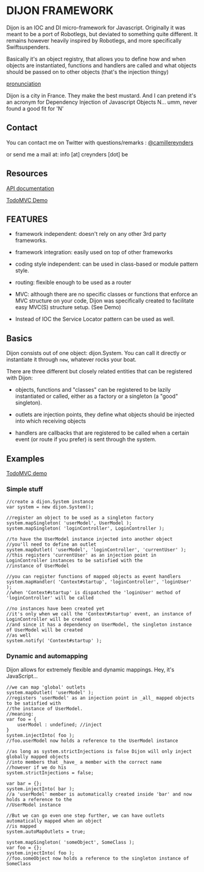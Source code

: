 # DIJON FRAMEWORK

Dijon is an IOC and DI micro-framework for Javascript. Originally it was meant to be a port of Robotlegs,
but deviated to something quite different. It remains however heavily inspired by Robotlegs, and more specifically
Swiftsuspenders.

Basically it's an object registry, that allows you to define how and when objects are instantiated, functions and handlers
are called and what objects should be passed on to other objects (that's the injection thingy) 

[pronunciation](http://www.audioenglish.net/dictionary/dijon.htm)

Dijon is a city in France. They make the best mustard. And I can pretend it's an acronym for
Dependency Injection of Javascript Objects N... umm, never found a good fit for 'N'

## Contact

You can contact me on Twitter with questions/remarks : [@camillereynders](http://twitter.com/camillereynders)

or send me a mail at:
info [at] creynders [dot] be

## Resources

[API documentation](http://creynders.github.com/dijon-framework/docs)

[TodoMVC Demo](https://github.com/creynders/todomvc/tree/master/architecture-examples/dijon)

## FEATURES

* framework independent: doesn't rely on any other 3rd party frameworks.

* framework integration: easily used on top of other frameworks

* coding style independent: can be used in class-based or module pattern style.

* routing: flexible enough to be used as a router

* MVC: although there are no specific classes or functions that enforce an MVC structure on your code, 
Dijon was specifically created to facilitate easy MVC(S) structure setup.
(See Demo)

* Instead of IOC the Service Locator pattern can be used as well.

## Basics

Dijon consists out of one object: dijon.System. You can call it directly or instantiate it through <code>new</code>,
whatever rocks your boat.

There are three different but closely related entities that can be registered with Dijon:

* objects, functions and "classes" can be registered to be lazily instantiated or called, either as a factory
or a singleton (a "good" singleton).

* outlets are injection points, they define what objects should be injected into which receiving objects

* handlers are callbacks that are registered to be called when a certain event (or route if you prefer) is 
sent through the system.

## Examples

[TodoMVC demo](https://github.com/creynders/todomvc/tree/master/architecture-examples/dijon)

### Simple stuff

	//create a dijon.System instance
	var system = new dijon.System();
	
	//register an object to be used as a singleton factory
	system.mapSingleton( 'userModel', UserModel );
	system.mapSingleton( 'loginController', LoginController );
	
	//to have the UserModel instance injected into another object
	//you'll need to define an outlet
	system.mapOutlet( 'userModel', 'loginController', 'currentUser' );
	//this registers 'currentUser' as an injection point in LoginController instances to be satisfied with the 
	//instance of UserModel
	
	//you can register functions of mapped objects as event handlers
	system.mapHandler( 'Context#startup', 'loginController', 'loginUser' );
	//when 'Context#startup' is dispatched the 'loginUser' method of 'loginController' will be called
	
	//no instances have been created yet
	//it's only when we call the 'Context#startup' event, an instance of LoginController will be created
	//and since it has a dependency on UserModel, the singleton instance of UserModel will be created
	//as well
	system.notify( 'Context#startup' );

### Dynamic and automapping

Dijon allows for extremely flexible and dynamic mappings. Hey, it's JavaScript... 

	//we can map 'global' outlets
	system.mapOutlet( 'userModel' );
	//registers 'userModel' as an injection point in _all_ mapped objects to be satisfied with
	//the instance of UserModel.
	//meaning:
	var foo = {
		userModel : undefined; //inject
	}
	system.injectInto( foo );
	//foo.userModel now holds a reference to the UserModel instance

	//as long as system.strictInjections is false Dijon will only inject globally mapped objects
	//into members that _have_ a member with the correct name
	//however if we do his
	system.strictInjections = false;
	
	var bar = {};
	system.injectInto( bar );
	//a 'userModel' member is automatically created inside 'bar' and now holds a reference to the 
	//UserModel instance
	
	//But we can go even one step further, we can have outlets automatically mapped when an object
	//is mapped
	system.autoMapOutlets = true;
	
	system.mapSingleton( 'someObject', SomeClass );
	var foo = {};
	system.injectInto( foo );
	//foo.someObject now holds a reference to the singleton instance of SomeClass
